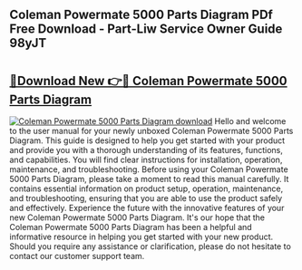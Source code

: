 ## Coleman Powermate 5000 Parts Diagram PDf Free Download - Part-Liw Service Owner Guide 98yJT

# <h2><a href="http://dfpyj9.blite.top/?on=Coleman+Powermate+5000+Parts+Diagram">🔗Download New 👉🔴 Coleman Powermate 5000 Parts Diagram</a></h2>

[![Coleman Powermate 5000 Parts Diagram download](https://i.imgur.com/lujVjoI.png)](http://dfpyj9.blite.top/?on=Coleman+Powermate+5000+Parts+Diagram)
Hello and welcome to the user manual for your newly unboxed Coleman Powermate 5000 Parts Diagram. This guide is designed to help you get started with your product and provide you with a thorough understanding of its features, functions, and capabilities. You will find clear instructions for installation, operation, maintenance, and troubleshooting. Before using your Coleman Powermate 5000 Parts Diagram, please take a moment to read this manual carefully. It contains essential information on product setup, operation, maintenance, and troubleshooting, ensuring that you are able to use the product safely and effectively. Experience the future with the innovative features of your new Coleman Powermate 5000 Parts Diagram. It's our hope that the Coleman Powermate 5000 Parts Diagram has been a helpful and informative resource in helping you get started with your new product. Should you require any assistance or clarification, please do not hesitate to contact our customer support team.
